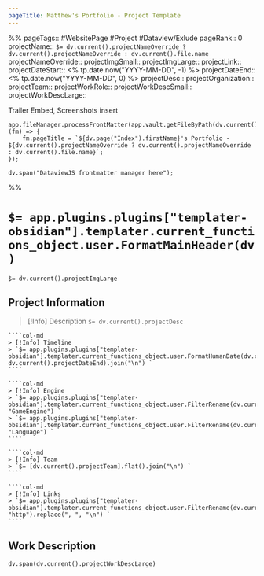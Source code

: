 ```yaml
---
pageTitle: Matthew's Portfolio - Project Template
---
```

%%
pageTags:: #WebsitePage #Project #Dataview/Exlude
pageRank:: 0
projectName:: `$= dv.current().projectNameOverride ? dv.current().projectNameOverride : dv.current().file.name `
projectNameOverride:: 
projectImgSmall:: 
projectImgLarge:: 
projectLink:: 
projectDateStart:: <% tp.date.now("YYYY-MM-DD", -1) %>
projectDateEnd:: <% tp.date.now("YYYY-MM-DD", 0) %>
projectDesc:: 
projectOrganization:: 
projectTeam:: 
projectWorkRole:: 
projectWorkDescSmall:: 
projectWorkDescLarge:: 

Trailer Embed, Screenshots insert

```dataviewjs
app.fileManager.processFrontMatter(app.vault.getFileByPath(dv.current().file.path), (fm) => {
	fm.pageTitle = `${dv.page("Index").firstName}'s Portfolio - ${dv.current().projectNameOverride ? dv.current().projectNameOverride : dv.current().file.name}`;
});

dv.span("DataviewJS frontmatter manager here");
```
%%
# `$= app.plugins.plugins["templater-obsidian"].templater.current_functions_object.user.FormatMainHeader(dv) `
`$= dv.current().projectImgLarge `
## Project Information

> [!Info] Description
> `$= dv.current().projectDesc `

`````col
````col-md
> [!Info] Timeline
> `$= app.plugins.plugins["templater-obsidian"].templater.current_functions_object.user.FormatHumanDate(dv.current().projectDateStart, dv.current().projectDateEnd).join("\n") `
````

````col-md
> [!Info] Engine
> `$= app.plugins.plugins["templater-obsidian"].templater.current_functions_object.user.FilterRename(dv.current().file.etags, "GameEngine") `
> `$= app.plugins.plugins["templater-obsidian"].templater.current_functions_object.user.FilterRename(dv.current().file.etags, "Language") `
````

````col-md
> [!Info] Team
> `$= [dv.current().projectTeam].flat().join("\n") `
````

````col-md
> [!Info] Links
> `$= app.plugins.plugins["templater-obsidian"].templater.current_functions_object.user.FilterRename(dv.current().projectLink, "http").replace(", ", "\n") `
````
`````

## Work Description
```dataviewjs
dv.span(dv.current().projectWorkDescLarge)
```
